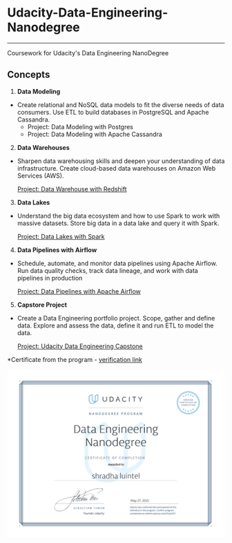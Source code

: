 # Udacity-Data-Engineering-Nanodegree

---

Coursework for Udacity's Data Engineering NanoDegree

## Concepts

1. **Data Modeling**
- Create relational and NoSQL data models to fit the diverse needs of data consumers. Use ETL to build databases in PostgreSQL and Apache Cassandra.
  - Project: Data Modeling with Postgres
  - Project: Data Modeling with Apache Cassandra

2. **Data Warehouses**
- Sharpen data warehousing skills and deepen your understanding of data infrastructure. Create cloud-based data warehouses on Amazon Web Services (AWS).
  
     [Project: Data Warehouse with Redshift](https://github.com/shradz27/Data-Engineering-Nanodegree-Udacity/tree/main/Data%20Warehousing%20with%20Redshift)

3. **Data Lakes**
- Understand the big data ecosystem and how to use Spark to work with massive datasets. Store big data in a data lake and query it with Spark.
    
     [Project: Data Lakes with Spark](https://github.com/shradz27/Data-Engineering-Nanodegree-Udacity/tree/main/Data%20Lakes%20with%20Spark)

4. **Data Pipelines with Airflow**
- Schedule, automate, and monitor data pipelines using Apache Airflow. Run data quality checks, track data lineage, and work with data pipelines in production
  
    [Project: Data Pipelines with Apache Airflow](https://github.com/shradz27/Data-Engineering-Nanodegree-Udacity/tree/main/Data%20Pipelines%20with%20Airflow)
  
5. **Capstore Project**
- Create a Data Engineering portfolio project. Scope, gather and define data. Explore and assess the data, define it and run ETL to model the data. 

    [Project: Udacity Data Engineering Capstone](https://github.com/shradz27/Data-Engineering-Nanodegree-Udacity/tree/main/DEND%20Capstone%20Project)
    
    

*Certificate from the program - [verification link](https://confirm.udacity.com/ZGJLGPE7)

![certificate](https://github.com/shradz27/Data-Engineering-Nanodegree-Udacity/blob/main/udacityCertificate.jpg)

